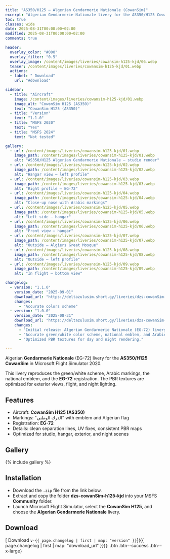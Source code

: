 ```yaml
---
title: "AS350/H125 – Algerian Gendarmerie Nationale (CowanSim)"
excerpt: "Algerian Gendarmerie Nationale livery for the AS350/H125 CowanSim in Microsoft Flight Simulator 2020."
toc: true
classes: wide
date: 2025-08-31T00:00:00+02:00
modified: 2025-08-31T00:00:00+02:00
comments: true

header:
  overlay_color: "#000"
  overlay_filter: "0.5"
  overlay_image: /content/images/liveries/cowansim-h125-kjd/06.webp
  teaser: /content/images/liveries/cowansim-h125-kjd/01.webp
  actions:
  - label: " Download"
    url: "#download"

sidebar:
  - title: "Aircraft"
    image: /content/images/liveries/cowansim-h125-kjd/01.webp
    image_alt: "CowanSim H125 (AS350)"
    text: "CowanSim H125 (AS350)"
  - title: "Version"
    text: "1.1.0"
  - title: "MSFS 2020"
    text: "Yes"
  - title: "MSFS 2024"
    text: "Not tested"

gallery:
  - url: /content/images/liveries/cowansim-h125-kjd/01.webp
    image_path: /content/images/liveries/cowansim-h125-kjd/01.webp
    alt: "AS350/H125 Algerian Gendarmerie Nationale – studio render"
  - url: /content/images/liveries/cowansim-h125-kjd/02.webp
    image_path: /content/images/liveries/cowansim-h125-kjd/02.webp
    alt: "Hangar view – left profile"
  - url: /content/images/liveries/cowansim-h125-kjd/03.webp
    image_path: /content/images/liveries/cowansim-h125-kjd/03.webp
    alt: "Right profile – EG-72"
  - url: /content/images/liveries/cowansim-h125-kjd/04.webp
    image_path: /content/images/liveries/cowansim-h125-kjd/04.webp
    alt: "Close-up nose with Arabic markings"
  - url: /content/images/liveries/cowansim-h125-kjd/05.webp
    image_path: /content/images/liveries/cowansim-h125-kjd/05.webp
    alt: "Left side – hangar"
  - url: /content/images/liveries/cowansim-h125-kjd/06.webp
    image_path: /content/images/liveries/cowansim-h125-kjd/06.webp
    alt: "Front view – hangar"
  - url: /content/images/liveries/cowansim-h125-kjd/07.webp
    image_path: /content/images/liveries/cowansim-h125-kjd/07.webp
    alt: "Outside – Algiers Great Mosque"
  - url: /content/images/liveries/cowansim-h125-kjd/08.webp
    image_path: /content/images/liveries/cowansim-h125-kjd/08.webp
    alt: "Outside – left profile"
  - url: /content/images/liveries/cowansim-h125-kjd/09.webp
    image_path: /content/images/liveries/cowansim-h125-kjd/09.webp
    alt: "In flight – bottom view"

changelog:
  - version: "1.1.0"
    version_date: "2025-09-01"
    download_url: "https://deltazulusim.short.gy/liveries/dzs-cowanSim-h125-kjd/v1.1.0"
    changes:
      - "Accurate colors scheme"
  - version: "1.0.0"
    version_date: "2025-08-31"
    download_url: "https://deltazulusim.short.gy/liveries/dzs-cowanSim-h125-kjd/v1.0.0"
    changes:
      - "Initial release: Algerian Gendarmerie Nationale (EG-72) livery."
      - "Accurate green/white color scheme, national emblem, and Arabic markings."
      - "Optimized PBR textures for day and night rendering."

---
```


Algerian **Gendarmerie Nationale** (EG-72) livery for the **AS350/H125 CowanSim** in Microsoft Flight Simulator 2020.  

This livery reproduces the green/white scheme, Arabic markings, the national emblem, and the **EG-72** registration. The PBR textures are optimized for exterior views, flight, and night lighting.

## Features
- Aircraft: **CowanSim H125 (AS350)**  
- Markings: "الدرك الوطني" with emblem and Algerian flag  
- Registration: **EG-72**  
- Details: clean separation lines, UV fixes, consistent PBR maps  
- Optimized for studio, hangar, exterior, and night scenes  

## Gallery
{% include gallery %}

## Installation
- Download the `.zip` file from the link below.  
- Extract and copy the folder **dzs-cowanSim-h125-kjd** into your MSFS **Community** folder.  
- Launch Microsoft Flight Simulator, select the **CowanSim H125**, and choose the **Algerian Gendarmerie Nationale** livery.  

## Download
[ Download `v-{{ page.changelog | first | map: "version" }}`]({{ page.changelog | first | map: "download_url" }}){: .btn .btn--success .btn--x-large}
